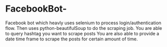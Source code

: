 # FacebookBot-
Facebook bot which heavly uses selenium to process login/authentication flow. Then uses python-beautifulSoup to do the scraping job. 
You are able to query hashtag you want to scrape posts 
You are also able to provide a date time frame to scrape the posts for certain amount of time.
